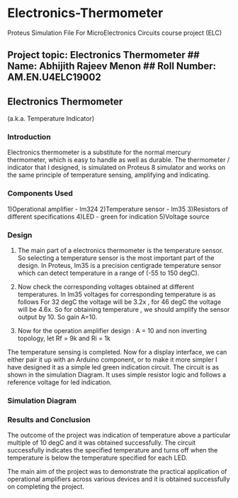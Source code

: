 # Electronics-Thermometer
Proteus Simulation File For MicroElectronics Circuits course project (ELC)
## Project topic: Electronics Thermometer   ## Name: Abhijith Rajeev Menon    ## Roll Number: AM.EN.U4ELC19002



## Electronics Thermometer
(a.k.a. Temperature Indicator)

### Introduction 

Electronics thermometer is a substitute for the normal mercury thermometer, which is easy to handle as well as durable. The thermometer / indicator that I designed, is simulated on Proteus 8 simulator and works on the same principle of temperature sensing, amplifying and indicating.

### Components Used

1)Operational amplifier - lm324 
2)Temperature sensor - lm35 
3)Resistors of different specifications
4)LED - green for indication 
5)Voltage source 


### Design

1) The main part of a electronics thermometer is the temperature sensor. So 	selecting a temperature sensor is the most important part of the design. In Proteus, 	lm35 is a precision centigrade temperature sensor which can detect temperature in 	a range of (-55 to 150 degC). 

2) Now check the corresponding voltages obtained at different temperatures. In 		lm35 voltages for corresponding temperature is as follows 
For 32 degC the voltage will be 3.2x , for 46 degC the voltage will be 4.6x. So for 	obtaining temperature , we should amplify the sensor output by 10. So gain 	A=10.

3) Now for the operation amplifier design :
 A = 10 and non inverting topology, let Rf = 9k and Ri = 1k 

The temperature sensing is completed. Now for a display interface, we can either pair it up with an Arduino component, or to make it more simpler I have designed it as a simple led green indication circuit. The circuit is as shown in the simulation Diagram. It uses simple resistor logic and follows a reference voltage for led indication. 


### Simulation Diagram








### Results and Conclusion

The outcome of the project was indication of temperature above a particular multiple
of 10 degC and it was obtained successfully. The circuit successfully indicates the
specified temperature and turns off when the temperature is below the temperature
specified for each LED.

The main aim of the project was to demonstrate the practical application of
operational amplifiers across various devices and it is obtained successfully on
completing the project.
